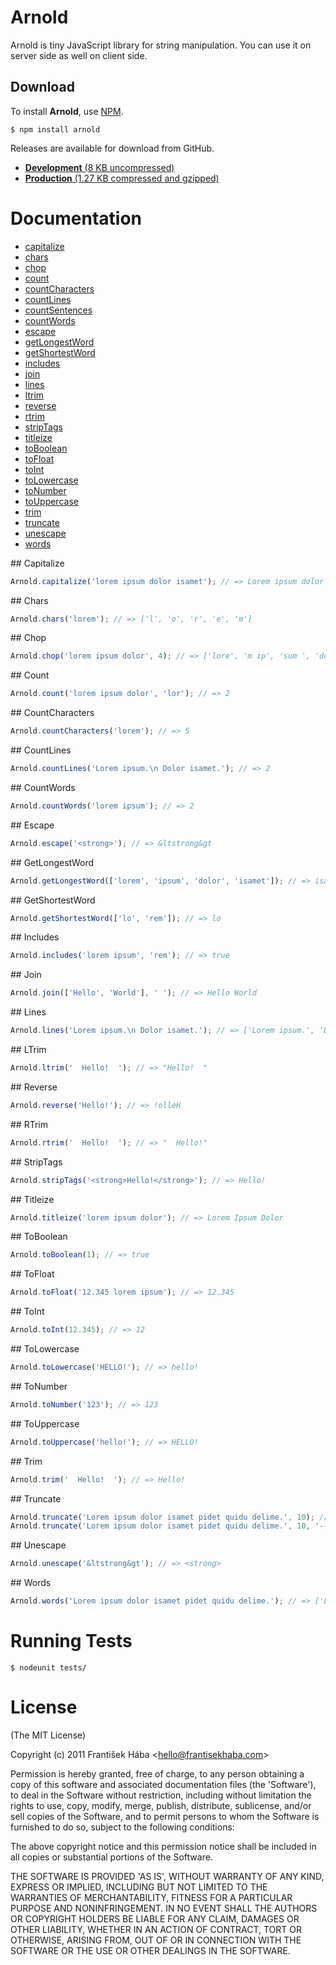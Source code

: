 # Arnold

Arnold is tiny JavaScript library for string manipulation. You can use it on server side as well on client side.

## Download

To install **Arnold**, use [NPM](http://npmjs.org/).

```
$ npm install arnold
```

Releases are available for download from GitHub.

* [**Development** (8 KB uncompressed)](https://github.com/downloads/Baggz/Arnold/arnold.js)
* [**Production** (1.27 KB compressed and gzipped)](https://github.com/downloads/Baggz/Arnold/arnold.min.js)

# Documentation

* [capitalize](#capitalize)
* [chars](#chars)
* [chop](#chop)
* [count](#count)
* [countCharacters](#countCharacters)
* [countLines](#countLines)
* [countSentences](#countSentences)
* [countWords](#countWords)
* [escape](#escape)
* [getLongestWord](#getLongestWord)
* [getShortestWord](#getShortestWord)
* [includes](#includes)
* [join](#join)
* [lines](#lines)
* [ltrim](#ltrim)
* [reverse](#reverse)
* [rtrim](#rtrim)
* [stripTags](#stripTags)
* [titleize](#titleize)
* [toBoolean](#toBoolean)
* [toFloat](#toFloat)
* [toInt](#toInt)
* [toLowercase](#toLowercase)
* [toNumber](#toNumber)
* [toUppercase](#toUppercase)
* [trim](#trim)
* [truncate](#truncate)
* [unescape](#unescape)
* [words](#words)

<a name="capitalize">
## Capitalize

```javascript
Arnold.capitalize('lorem ipsum dolor isamet'); // => Lorem ipsum dolor isamet
```

<a name="chars">
## Chars

```javascript
Arnold.chars('lorem'); // => ['l', 'o', 'r', 'e', 'm']
```

<a name="chop">
## Chop

```javascript
Arnold.chop('lorem ipsum dolor', 4); // => ['lore', 'm ip', 'sum ', 'dolo', 'r']
```

<a name="count">
## Count

```javascript
Arnold.count('lorem ipsum dolor', 'lor'); // => 2
```

<a name="countCharacters">
## CountCharacters

```javascript
Arnold.countCharacters('lorem'); // => 5
```

<a name="countLines">
## CountLines

```javascript
Arnold.countLines('Lorem ipsum.\n Dolor isamet.'); // => 2
```

<a name="countWords">
## CountWords

```javascript
Arnold.countWords('lorem ipsum'); // => 2
```

<a name="escape">
## Escape

```javascript
Arnold.escape('<strong>'); // => &ltstrong&gt
```

<a name="getLongestWord">
## GetLongestWord

```javascript
Arnold.getLongestWord(['lorem', 'ipsum', 'dolor', 'isamet']); // => isamet
```

<a name="getShortestWord">
## GetShortestWord

```javascript
Arnold.getShortestWord(['lo', 'rem']); // => lo
```

<a name="includes">
## Includes

```javascript
Arnold.includes('lorem ipsum', 'rem'); // => true
```

<a name="join">
## Join

```javascript
Arnold.join(['Hello', 'World'], ' '); // => Hello World
```

<a name="lines">
## Lines

```javascript
Arnold.lines('Lorem ipsum.\n Dolor isamet.'); // => ['Lorem ipsum.', 'Dolor isamet.']
```

<a name="ltrim">
## LTrim

```javascript
Arnold.ltrim('  Hello!  '); // => "Hello!  "
```

<a name="reverse">
## Reverse

```javascript
Arnold.reverse('Hello!'); // => !olleH
```

<a name="rtrim">
## RTrim

```javascript
Arnold.rtrim('  Hello!  '); // => "  Hello!"
```

<a name="stripTags">
## StripTags

```javascript
Arnold.stripTags('<strong>Hello!</strong>'); // => Hello!
```

<a name="titleize">
## Titleize

```javascript
Arnold.titleize('lorem ipsum dolor'); // => Lorem Ipsum Dolor
```

<a name="toBoolean">
## ToBoolean

```javascript
Arnold.toBoolean(1); // => true
```

<a name="toFloat">
## ToFloat

```javascript
Arnold.toFloat('12.345 lorem ipsum'); // => 12.345
```

<a name="toInt">
## ToInt

```javascript
Arnold.toInt(12.345); // => 12
```

<a name="toLowercase">
## ToLowercase

```javascript
Arnold.toLowercase('HELLO!'); // => hello!
```

<a name="toNumber">
## ToNumber

```javascript
Arnold.toNumber('123'); // => 123
```

<a name="toUppercase">
## ToUppercase

```javascript
Arnold.toUppercase('hello!'); // => HELLO!
```

<a name="trim">
## Trim

```javascript
Arnold.trim('  Hello!  '); // => Hello!
```

<a name="truncate">
## Truncate

```javascript
Arnold.truncate('Lorem ipsum dolor isamet pidet quidu delime.', 10); // => Lorem ipsu...
Arnold.truncate('Lorem ipsum dolor isamet pidet quidu delime.', 10, '---'); // => Lorem ipsu---
```

<a name="unescape">
## Unescape

```javascript
Arnold.unescape('&ltstrong&gt'); // => <strong>
```

<a name="words">
## Words

```javascript
Arnold.words('Lorem ipsum dolor isamet pidet quidu delime.'); // => ['Lorem', 'ipsum', 'dolor', 'isamet', 'pidet', 'quidu', 'delime.']
```

# Running Tests

```
$ nodeunit tests/
```

# License

(The MIT License)

Copyright (c) 2011 František Hába &lt;hello@frantisekhaba.com&gt;

Permission is hereby granted, free of charge, to any person obtaining a copy of this software and associated documentation files (the 'Software'), to deal in the Software without restriction, including without limitation the rights to use, copy, modify, merge, publish, distribute, sublicense, and/or sell copies of the Software, and to permit persons to whom the Software is furnished to do so, subject to the following conditions:

The above copyright notice and this permission notice shall be included in all copies or substantial portions of the Software.

THE SOFTWARE IS PROVIDED 'AS IS', WITHOUT WARRANTY OF ANY KIND, EXPRESS OR IMPLIED, INCLUDING BUT NOT LIMITED TO THE WARRANTIES OF MERCHANTABILITY, FITNESS FOR A PARTICULAR PURPOSE AND NONINFRINGEMENT. IN NO EVENT SHALL THE AUTHORS OR COPYRIGHT HOLDERS BE LIABLE FOR ANY CLAIM, DAMAGES OR OTHER LIABILITY, WHETHER IN AN ACTION OF CONTRACT, TORT OR OTHERWISE, ARISING FROM, OUT OF OR IN CONNECTION WITH THE SOFTWARE OR THE USE OR OTHER DEALINGS IN THE SOFTWARE.